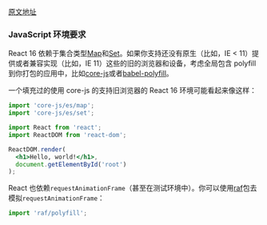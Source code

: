 [原文地址](https://reactjs.org/docs/javascript-environment-requirements.html)
### JavaScript 环境要求

React 16 依赖于集合类型[Map](https://developer.mozilla.org/en-US/docs/Web/JavaScript/Reference/Global_Objects/Map)和[Set](https://developer.mozilla.org/en-US/docs/Web/JavaScript/Reference/Global_Objects/Set)。如果你支持还没有原生（比如，IE < 11）提供或者兼容实现（比如，IE 11）这些的旧的浏览器和设备，考虑全局包含 polyfill 到你打包的应用中，比如[core-js](https://github.com/zloirock/core-js)或者[babel-polyfill](https://babeljs.io/docs/usage/polyfill/)。

一个填充过的使用 core-js 的支持旧浏览器的 React 16 环境可能看起来像这样：
```jsx harmony
import 'core-js/es/map';
import 'core-js/es/set';

import React from 'react';
import ReactDOM from 'react-dom';

ReactDOM.render(
  <h1>Hello, world!</h1>,
  document.getElementById('root')
);
``` 

React 也依赖`requestAnimationFrame`（甚至在测试环境中）。你可以使用[raf](https://www.npmjs.com/package/raf)包去模拟`requestAnimationFrame`：
```jsx harmony
import 'raf/polyfill';
```
